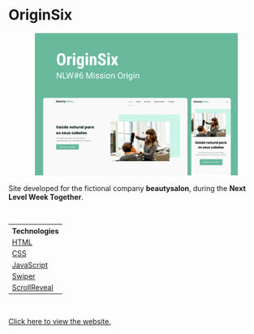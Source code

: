 <h1>OriginSix</h1>

<p align="center">
  <img src="assets/images/cover.png" alt="OriginSix NLW#6 Mission Origin" width="400px"/>
</p>

<p>
  Site developed for the fictional company <strong>beautysalon</strong>, during the <strong>Next Level Week Together</strong>.
</p>

<br/>

<table>
  <tr>
    <th>
      Technologies
    </th>
  </tr>

  <tr>
    <td>
      <a href="https://devdocs.io/html/">HTML</a>
    </td>
  </tr>

  <tr>
    <td>
      <a href="https://devdocs.io/css/">CSS</a>
    </td>
  </tr>

  <tr>
    <td>
      <a href="https://devdocs.io/javascript/">JavaScript</a>
    </td>
  </tr>

  <tr>
    <td>
      <a href="https://swiperjs.com/">Swiper</a>
    </td>
  </tr>

  <tr>
    <td>
      <a href="https://scrollrevealjs.org/">ScrollReveal</a>
    </td>
  </tr>
</table>

<br/>

<p>
  <a href="https://victorkauan.github.io/originsix">Click here to view the website.</a>
</p>
